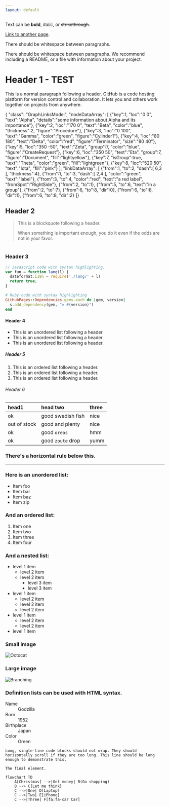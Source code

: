 ```yaml
---
layout: default
---
```


Text can be **bold**, _italic_, or ~~strikethrough~~.

[Link to another page](./another-page.html).

There should be whitespace between paragraphs.

There should be whitespace between paragraphs. We recommend including a README, or a file with information about your project.

# Header 1 - TEST

This is a normal paragraph following a header. GitHub is a code hosting platform for version control and collaboration. It lets you and others work together on projects from anywhere.

{ "class": "GraphLinksModel",
  "nodeDataArray": [
{"key":1, "loc":"0 0", "text":"Alpha", "details":"some information about Alpha and its importance"},
{"key":2, "loc":"170 0", "text":"Beta", "color":"blue", "thickness":2, "figure":"Procedure"},
{"key":3, "loc":"0 100", "text":"Gamma", "color":"green", "figure":"Cylinder1"},
{"key":4, "loc":"80 180", "text":"Delta", "color":"red", "figure":"Terminator", "size":"80 40"},
{"key":5, "loc":"350 -50", "text":"Zeta", "group":7, "color":"blue", "figure":"CreateRequest"},
{"key":6, "loc":"350 50", "text":"Eta", "group":7, "figure":"Document", "fill":"lightyellow"},
{"key":7, "isGroup":true, "text":"Theta", "color":"green", "fill":"lightgreen"},
{"key":8, "loc":"520 50", "text":"Iota", "fill":"pink"}
 ],
  "linkDataArray": [
{"from":1, "to":2, "dash":[ 6,3 ], "thickness":4},
{"from":1, "to":3, "dash":[ 2,4 ], "color":"green", "text":"label"},
{"from":3, "to":4, "color":"red", "text":"a red label", "fromSpot":"RightSide"},
{"from":2, "to":1},
{"from":5, "to":6, "text":"in a group"},
{"from":2, "to":7},
{"from":6, "to":8, "dir":0},
{"from":6, "to":8, "dir":1},
{"from":6, "to":8, "dir":2}
 ]}

## Header 2

> This is a blockquote following a header.
>
> When something is important enough, you do it even if the odds are not in your favor.

<html lang="en">
  <body> <center>
<div class="mxgraph" style="max-width:100%;border:1px solid transparent;" data-mxgraph="{&quot;highlight&quot;:&quot;#0000ff&quot;,&quot;nav&quot;:true,&quot;resize&quot;:true,&quot;toolbar&quot;:&quot;zoom layers tags lightbox&quot;,&quot;edit&quot;:&quot;_blank&quot;,&quot;xml&quot;:&quot;&lt;mxfile host=\&quot;app.diagrams.net\&quot; modified=\&quot;2023-04-15T07:37:58.607Z\&quot; agent=\&quot;Mozilla/5.0 (Windows NT 10.0; Win64; x64) AppleWebKit/537.36 (KHTML, like Gecko) Chrome/112.0.0.0 Safari/537.36\&quot; etag=\&quot;I_ymGwP9hc5M88X2IAPn\&quot; version=\&quot;21.1.8\&quot; type=\&quot;github\&quot;&gt;\n  &lt;diagram name=\&quot;Page-1\&quot; id=\&quot;c7488fd3-1785-93aa-aadb-54a6760d102a\&quot;&gt;\n    &lt;mxGraphModel dx=\&quot;537\&quot; dy=\&quot;947\&quot; grid=\&quot;1\&quot; gridSize=\&quot;10\&quot; guides=\&quot;1\&quot; tooltips=\&quot;1\&quot; connect=\&quot;1\&quot; arrows=\&quot;1\&quot; fold=\&quot;1\&quot; page=\&quot;1\&quot; pageScale=\&quot;1\&quot; pageWidth=\&quot;1100\&quot; pageHeight=\&quot;850\&quot; background=\&quot;none\&quot; math=\&quot;0\&quot; shadow=\&quot;0\&quot;&gt;\n      &lt;root&gt;\n        &lt;mxCell id=\&quot;0\&quot; /&gt;\n        &lt;mxCell id=\&quot;1\&quot; parent=\&quot;0\&quot; /&gt;\n        &lt;mxCell id=\&quot;2b4e8129b02d487f-1\&quot; value=\&quot;Pool\&quot; style=\&quot;swimlane;html=1;childLayout=stackLayout;horizontal=1;startSize=20;horizontalStack=0;rounded=0;shadow=0;labelBackgroundColor=none;strokeWidth=1;fontFamily=Verdana;fontSize=8;align=center;\&quot; parent=\&quot;1\&quot; vertex=\&quot;1\&quot;&gt;\n          &lt;mxGeometry x=\&quot;180\&quot; y=\&quot;70\&quot; width=\&quot;680\&quot; height=\&quot;470\&quot; as=\&quot;geometry\&quot; /&gt;\n        &lt;/mxCell&gt;\n        &lt;mxCell id=\&quot;2b4e8129b02d487f-2\&quot; value=\&quot;Lane 1\&quot; style=\&quot;swimlane;html=1;startSize=20;horizontal=0;\&quot; parent=\&quot;2b4e8129b02d487f-1\&quot; vertex=\&quot;1\&quot;&gt;\n          &lt;mxGeometry y=\&quot;20\&quot; width=\&quot;680\&quot; height=\&quot;150\&quot; as=\&quot;geometry\&quot; /&gt;\n        &lt;/mxCell&gt;\n        &lt;mxCell id=\&quot;2b4e8129b02d487f-18\&quot; style=\&quot;edgeStyle=orthogonalEdgeStyle;rounded=0;html=1;labelBackgroundColor=none;startArrow=none;startFill=0;startSize=5;endArrow=classicThin;endFill=1;endSize=5;jettySize=auto;orthogonalLoop=1;strokeWidth=1;fontFamily=Verdana;fontSize=8\&quot; parent=\&quot;2b4e8129b02d487f-2\&quot; source=\&quot;2b4e8129b02d487f-5\&quot; target=\&quot;2b4e8129b02d487f-6\&quot; edge=\&quot;1\&quot;&gt;\n          &lt;mxGeometry relative=\&quot;1\&quot; as=\&quot;geometry\&quot; /&gt;\n        &lt;/mxCell&gt;\n        &lt;mxCell id=\&quot;2b4e8129b02d487f-5\&quot; value=\&quot;\&quot; style=\&quot;ellipse;whiteSpace=wrap;html=1;rounded=0;shadow=0;labelBackgroundColor=none;strokeWidth=1;fontFamily=Verdana;fontSize=8;align=center;\&quot; parent=\&quot;2b4e8129b02d487f-2\&quot; vertex=\&quot;1\&quot;&gt;\n          &lt;mxGeometry x=\&quot;60\&quot; y=\&quot;60\&quot; width=\&quot;30\&quot; height=\&quot;30\&quot; as=\&quot;geometry\&quot; /&gt;\n        &lt;/mxCell&gt;\n        &lt;mxCell id=\&quot;2b4e8129b02d487f-6\&quot; value=\&quot;\&quot; style=\&quot;rounded=1;whiteSpace=wrap;html=1;shadow=0;labelBackgroundColor=none;strokeWidth=1;fontFamily=Verdana;fontSize=8;align=center;\&quot; parent=\&quot;2b4e8129b02d487f-2\&quot; vertex=\&quot;1\&quot;&gt;\n          &lt;mxGeometry x=\&quot;120\&quot; y=\&quot;56.49999999999997\&quot; width=\&quot;70\&quot; height=\&quot;37\&quot; as=\&quot;geometry\&quot; /&gt;\n        &lt;/mxCell&gt;\n        &lt;mxCell id=\&quot;2b4e8129b02d487f-20\&quot; style=\&quot;edgeStyle=orthogonalEdgeStyle;rounded=0;html=1;labelBackgroundColor=none;startArrow=none;startFill=0;startSize=5;endArrow=classicThin;endFill=1;endSize=5;jettySize=auto;orthogonalLoop=1;strokeWidth=1;fontFamily=Verdana;fontSize=8\&quot; parent=\&quot;2b4e8129b02d487f-2\&quot; source=\&quot;2b4e8129b02d487f-7\&quot; target=\&quot;2b4e8129b02d487f-8\&quot; edge=\&quot;1\&quot;&gt;\n          &lt;mxGeometry relative=\&quot;1\&quot; as=\&quot;geometry\&quot; /&gt;\n        &lt;/mxCell&gt;\n        &lt;mxCell id=\&quot;2b4e8129b02d487f-7\&quot; value=\&quot;\&quot; style=\&quot;rounded=1;whiteSpace=wrap;html=1;shadow=0;labelBackgroundColor=none;strokeWidth=1;fontFamily=Verdana;fontSize=8;align=center;\&quot; parent=\&quot;2b4e8129b02d487f-2\&quot; vertex=\&quot;1\&quot;&gt;\n          &lt;mxGeometry x=\&quot;230\&quot; y=\&quot;56.49999999999997\&quot; width=\&quot;70\&quot; height=\&quot;37\&quot; as=\&quot;geometry\&quot; /&gt;\n        &lt;/mxCell&gt;\n        &lt;mxCell id=\&quot;2b4e8129b02d487f-8\&quot; value=\&quot;\&quot; style=\&quot;ellipse;whiteSpace=wrap;html=1;rounded=0;shadow=0;labelBackgroundColor=none;strokeWidth=2;fontFamily=Verdana;fontSize=8;align=center;\&quot; parent=\&quot;2b4e8129b02d487f-2\&quot; vertex=\&quot;1\&quot;&gt;\n          &lt;mxGeometry x=\&quot;330\&quot; y=\&quot;60\&quot; width=\&quot;30\&quot; height=\&quot;30\&quot; as=\&quot;geometry\&quot; /&gt;\n        &lt;/mxCell&gt;\n        &lt;mxCell id=\&quot;2b4e8129b02d487f-22\&quot; style=\&quot;edgeStyle=orthogonalEdgeStyle;rounded=0;html=1;entryX=0;entryY=0.5;labelBackgroundColor=none;startArrow=none;startFill=0;startSize=5;endArrow=classicThin;endFill=1;endSize=5;jettySize=auto;orthogonalLoop=1;strokeWidth=1;fontFamily=Verdana;fontSize=8\&quot; parent=\&quot;2b4e8129b02d487f-2\&quot; source=\&quot;2b4e8129b02d487f-9\&quot; target=\&quot;2b4e8129b02d487f-10\&quot; edge=\&quot;1\&quot;&gt;\n          &lt;mxGeometry relative=\&quot;1\&quot; as=\&quot;geometry\&quot; /&gt;\n        &lt;/mxCell&gt;\n        &lt;mxCell id=\&quot;2b4e8129b02d487f-9\&quot; value=\&quot;\&quot; style=\&quot;rounded=1;whiteSpace=wrap;html=1;shadow=0;labelBackgroundColor=none;strokeWidth=1;fontFamily=Verdana;fontSize=8;align=center;\&quot; parent=\&quot;2b4e8129b02d487f-2\&quot; vertex=\&quot;1\&quot;&gt;\n          &lt;mxGeometry x=\&quot;420\&quot; y=\&quot;56.49999999999997\&quot; width=\&quot;70\&quot; height=\&quot;37\&quot; as=\&quot;geometry\&quot; /&gt;\n        &lt;/mxCell&gt;\n        &lt;mxCell id=\&quot;2b4e8129b02d487f-23\&quot; style=\&quot;edgeStyle=orthogonalEdgeStyle;rounded=0;html=1;labelBackgroundColor=none;startArrow=none;startFill=0;startSize=5;endArrow=classicThin;endFill=1;endSize=5;jettySize=auto;orthogonalLoop=1;strokeWidth=1;fontFamily=Verdana;fontSize=8\&quot; parent=\&quot;2b4e8129b02d487f-2\&quot; source=\&quot;2b4e8129b02d487f-10\&quot; target=\&quot;2b4e8129b02d487f-11\&quot; edge=\&quot;1\&quot;&gt;\n          &lt;mxGeometry relative=\&quot;1\&quot; as=\&quot;geometry\&quot; /&gt;\n        &lt;/mxCell&gt;\n        &lt;mxCell id=\&quot;2b4e8129b02d487f-10\&quot; value=\&quot;\&quot; style=\&quot;shape=mxgraph.bpmn.shape;html=1;verticalLabelPosition=bottom;labelBackgroundColor=#ffffff;verticalAlign=top;perimeter=rhombusPerimeter;background=gateway;outline=none;symbol=parallelGw;rounded=1;shadow=0;strokeWidth=1;fontFamily=Verdana;fontSize=8;align=center;\&quot; parent=\&quot;2b4e8129b02d487f-2\&quot; vertex=\&quot;1\&quot;&gt;\n          &lt;mxGeometry x=\&quot;550\&quot; y=\&quot;60\&quot; width=\&quot;30\&quot; height=\&quot;30\&quot; as=\&quot;geometry\&quot; /&gt;\n        &lt;/mxCell&gt;\n        &lt;mxCell id=\&quot;2b4e8129b02d487f-11\&quot; value=\&quot;\&quot; style=\&quot;ellipse;whiteSpace=wrap;html=1;rounded=0;shadow=0;labelBackgroundColor=none;strokeWidth=2;fontFamily=Verdana;fontSize=8;align=center;\&quot; parent=\&quot;2b4e8129b02d487f-2\&quot; vertex=\&quot;1\&quot;&gt;\n          &lt;mxGeometry x=\&quot;610\&quot; y=\&quot;60\&quot; width=\&quot;30\&quot; height=\&quot;30\&quot; as=\&quot;geometry\&quot; /&gt;\n        &lt;/mxCell&gt;\n        &lt;mxCell id=\&quot;2b4e8129b02d487f-3\&quot; value=\&quot;Lane 2\&quot; style=\&quot;swimlane;html=1;startSize=20;horizontal=0;\&quot; parent=\&quot;2b4e8129b02d487f-1\&quot; vertex=\&quot;1\&quot;&gt;\n          &lt;mxGeometry y=\&quot;170\&quot; width=\&quot;680\&quot; height=\&quot;150\&quot; as=\&quot;geometry\&quot; /&gt;\n        &lt;/mxCell&gt;\n        &lt;mxCell id=\&quot;2b4e8129b02d487f-26\&quot; style=\&quot;edgeStyle=orthogonalEdgeStyle;rounded=0;html=1;labelBackgroundColor=none;startArrow=none;startFill=0;startSize=5;endArrow=classicThin;endFill=1;endSize=5;jettySize=auto;orthogonalLoop=1;strokeWidth=1;fontFamily=Verdana;fontSize=8\&quot; parent=\&quot;2b4e8129b02d487f-3\&quot; source=\&quot;2b4e8129b02d487f-12\&quot; target=\&quot;2b4e8129b02d487f-13\&quot; edge=\&quot;1\&quot;&gt;\n          &lt;mxGeometry relative=\&quot;1\&quot; as=\&quot;geometry\&quot; /&gt;\n        &lt;/mxCell&gt;\n        &lt;mxCell id=\&quot;2b4e8129b02d487f-12\&quot; value=\&quot;\&quot; style=\&quot;rounded=1;whiteSpace=wrap;html=1;shadow=0;labelBackgroundColor=none;strokeWidth=1;fontFamily=Verdana;fontSize=8;align=center;\&quot; parent=\&quot;2b4e8129b02d487f-3\&quot; vertex=\&quot;1\&quot;&gt;\n          &lt;mxGeometry x=\&quot;120\&quot; y=\&quot;49.99999999999996\&quot; width=\&quot;70\&quot; height=\&quot;37\&quot; as=\&quot;geometry\&quot; /&gt;\n        &lt;/mxCell&gt;\n        &lt;mxCell id=\&quot;2b4e8129b02d487f-13\&quot; value=\&quot;\&quot; style=\&quot;strokeWidth=1;html=1;shape=mxgraph.flowchart.decision;whiteSpace=wrap;rounded=1;shadow=0;labelBackgroundColor=none;fontFamily=Verdana;fontSize=8;align=center;\&quot; parent=\&quot;2b4e8129b02d487f-3\&quot; vertex=\&quot;1\&quot;&gt;\n          &lt;mxGeometry x=\&quot;250\&quot; y=\&quot;53.499999999999915\&quot; width=\&quot;30\&quot; height=\&quot;30\&quot; as=\&quot;geometry\&quot; /&gt;\n        &lt;/mxCell&gt;\n        &lt;mxCell id=\&quot;2b4e8129b02d487f-4\&quot; value=\&quot;Lane 3\&quot; style=\&quot;swimlane;html=1;startSize=20;horizontal=0;\&quot; parent=\&quot;2b4e8129b02d487f-1\&quot; vertex=\&quot;1\&quot;&gt;\n          &lt;mxGeometry y=\&quot;320\&quot; width=\&quot;680\&quot; height=\&quot;150\&quot; as=\&quot;geometry\&quot; /&gt;\n        &lt;/mxCell&gt;\n        &lt;mxCell id=\&quot;2b4e8129b02d487f-28\&quot; style=\&quot;edgeStyle=orthogonalEdgeStyle;rounded=0;html=1;labelBackgroundColor=none;startArrow=none;startFill=0;startSize=5;endArrow=classicThin;endFill=1;endSize=5;jettySize=auto;orthogonalLoop=1;strokeWidth=1;fontFamily=Verdana;fontSize=8;\&quot; parent=\&quot;2b4e8129b02d487f-4\&quot; source=\&quot;2b4e8129b02d487f-14\&quot; target=\&quot;2b4e8129b02d487f-15\&quot; edge=\&quot;1\&quot;&gt;\n          &lt;mxGeometry relative=\&quot;1\&quot; as=\&quot;geometry\&quot; /&gt;\n        &lt;/mxCell&gt;\n        &lt;mxCell id=\&quot;2b4e8129b02d487f-14\&quot; value=\&quot;\&quot; style=\&quot;rounded=1;whiteSpace=wrap;html=1;shadow=0;labelBackgroundColor=none;strokeWidth=1;fontFamily=Verdana;fontSize=8;align=center;\&quot; parent=\&quot;2b4e8129b02d487f-4\&quot; vertex=\&quot;1\&quot;&gt;\n          &lt;mxGeometry x=\&quot;230\&quot; y=\&quot;57.00000000000003\&quot; width=\&quot;70\&quot; height=\&quot;37\&quot; as=\&quot;geometry\&quot; /&gt;\n        &lt;/mxCell&gt;\n        &lt;mxCell id=\&quot;2b4e8129b02d487f-29\&quot; value=\&quot;Yes\&quot; style=\&quot;edgeStyle=orthogonalEdgeStyle;rounded=0;html=1;entryX=0;entryY=0.5;labelBackgroundColor=none;startArrow=none;startFill=0;startSize=5;endArrow=classicThin;endFill=1;endSize=5;jettySize=auto;orthogonalLoop=1;strokeWidth=1;fontFamily=Verdana;fontSize=8\&quot; parent=\&quot;2b4e8129b02d487f-4\&quot; source=\&quot;2b4e8129b02d487f-15\&quot; target=\&quot;2b4e8129b02d487f-16\&quot; edge=\&quot;1\&quot;&gt;\n          &lt;mxGeometry x=\&quot;-0.5006\&quot; y=\&quot;6\&quot; relative=\&quot;1\&quot; as=\&quot;geometry\&quot;&gt;\n            &lt;mxPoint as=\&quot;offset\&quot; /&gt;\n          &lt;/mxGeometry&gt;\n        &lt;/mxCell&gt;\n        &lt;mxCell id=\&quot;2b4e8129b02d487f-15\&quot; value=\&quot;\&quot; style=\&quot;strokeWidth=1;html=1;shape=mxgraph.flowchart.decision;whiteSpace=wrap;rounded=1;shadow=0;labelBackgroundColor=none;fontFamily=Verdana;fontSize=8;align=center;\&quot; parent=\&quot;2b4e8129b02d487f-4\&quot; vertex=\&quot;1\&quot;&gt;\n          &lt;mxGeometry x=\&quot;330\&quot; y=\&quot;60.500000000000064\&quot; width=\&quot;30\&quot; height=\&quot;30\&quot; as=\&quot;geometry\&quot; /&gt;\n        &lt;/mxCell&gt;\n        &lt;mxCell id=\&quot;2b4e8129b02d487f-30\&quot; style=\&quot;edgeStyle=orthogonalEdgeStyle;rounded=0;html=1;labelBackgroundColor=none;startArrow=none;startFill=0;startSize=5;endArrow=classicThin;endFill=1;endSize=5;jettySize=auto;orthogonalLoop=1;strokeColor=#000000;strokeWidth=1;fontFamily=Verdana;fontSize=8;fontColor=#000000;\&quot; parent=\&quot;2b4e8129b02d487f-4\&quot; source=\&quot;2b4e8129b02d487f-16\&quot; target=\&quot;2b4e8129b02d487f-17\&quot; edge=\&quot;1\&quot;&gt;\n          &lt;mxGeometry relative=\&quot;1\&quot; as=\&quot;geometry\&quot; /&gt;\n        &lt;/mxCell&gt;\n        &lt;mxCell id=\&quot;2b4e8129b02d487f-16\&quot; value=\&quot;\&quot; style=\&quot;shape=mxgraph.bpmn.shape;html=1;verticalLabelPosition=bottom;labelBackgroundColor=#ffffff;verticalAlign=top;perimeter=rhombusPerimeter;background=gateway;outline=none;symbol=parallelGw;rounded=1;shadow=0;strokeWidth=1;fontFamily=Verdana;fontSize=8;align=center;\&quot; parent=\&quot;2b4e8129b02d487f-4\&quot; vertex=\&quot;1\&quot;&gt;\n          &lt;mxGeometry x=\&quot;440\&quot; y=\&quot;60.500000000000064\&quot; width=\&quot;30\&quot; height=\&quot;30\&quot; as=\&quot;geometry\&quot; /&gt;\n        &lt;/mxCell&gt;\n        &lt;mxCell id=\&quot;2b4e8129b02d487f-17\&quot; value=\&quot;\&quot; style=\&quot;rounded=1;whiteSpace=wrap;html=1;shadow=0;labelBackgroundColor=none;strokeWidth=1;fontFamily=Verdana;fontSize=8;align=center;\&quot; parent=\&quot;2b4e8129b02d487f-4\&quot; vertex=\&quot;1\&quot;&gt;\n          &lt;mxGeometry x=\&quot;530\&quot; y=\&quot;57\&quot; width=\&quot;70\&quot; height=\&quot;37\&quot; as=\&quot;geometry\&quot; /&gt;\n        &lt;/mxCell&gt;\n        &lt;mxCell id=\&quot;2b4e8129b02d487f-24\&quot; style=\&quot;edgeStyle=orthogonalEdgeStyle;rounded=0;html=1;labelBackgroundColor=none;startArrow=none;startFill=0;startSize=5;endArrow=classicThin;endFill=1;endSize=5;jettySize=auto;orthogonalLoop=1;strokeWidth=1;fontFamily=Verdana;fontSize=8\&quot; parent=\&quot;2b4e8129b02d487f-1\&quot; source=\&quot;2b4e8129b02d487f-6\&quot; target=\&quot;2b4e8129b02d487f-12\&quot; edge=\&quot;1\&quot;&gt;\n          &lt;mxGeometry relative=\&quot;1\&quot; as=\&quot;geometry\&quot; /&gt;\n        &lt;/mxCell&gt;\n        &lt;mxCell id=\&quot;2b4e8129b02d487f-25\&quot; value=\&quot;No\&quot; style=\&quot;edgeStyle=orthogonalEdgeStyle;rounded=0;html=1;labelBackgroundColor=none;startArrow=none;startFill=0;startSize=5;endArrow=classicThin;endFill=1;endSize=5;jettySize=auto;orthogonalLoop=1;strokeWidth=1;fontFamily=Verdana;fontSize=8\&quot; parent=\&quot;2b4e8129b02d487f-1\&quot; source=\&quot;2b4e8129b02d487f-13\&quot; target=\&quot;2b4e8129b02d487f-7\&quot; edge=\&quot;1\&quot;&gt;\n          &lt;mxGeometry x=\&quot;-0.9364\&quot; y=\&quot;-15\&quot; relative=\&quot;1\&quot; as=\&quot;geometry\&quot;&gt;\n            &lt;mxPoint as=\&quot;offset\&quot; /&gt;\n          &lt;/mxGeometry&gt;\n        &lt;/mxCell&gt;\n        &lt;mxCell id=\&quot;2b4e8129b02d487f-27\&quot; value=\&quot;Yes\&quot; style=\&quot;edgeStyle=orthogonalEdgeStyle;rounded=0;html=1;labelBackgroundColor=none;startArrow=none;startFill=0;startSize=5;endArrow=classicThin;endFill=1;endSize=5;jettySize=auto;orthogonalLoop=1;strokeWidth=1;fontFamily=Verdana;fontSize=8\&quot; parent=\&quot;2b4e8129b02d487f-1\&quot; source=\&quot;2b4e8129b02d487f-13\&quot; target=\&quot;2b4e8129b02d487f-14\&quot; edge=\&quot;1\&quot;&gt;\n          &lt;mxGeometry x=\&quot;-0.8947\&quot; y=\&quot;15\&quot; relative=\&quot;1\&quot; as=\&quot;geometry\&quot;&gt;\n            &lt;mxPoint as=\&quot;offset\&quot; /&gt;\n          &lt;/mxGeometry&gt;\n        &lt;/mxCell&gt;\n        &lt;mxCell id=\&quot;2b4e8129b02d487f-31\&quot; style=\&quot;edgeStyle=orthogonalEdgeStyle;rounded=0;html=1;entryX=0.5;entryY=1;labelBackgroundColor=none;startArrow=none;startFill=0;startSize=5;endArrow=classicThin;endFill=1;endSize=5;jettySize=auto;orthogonalLoop=1;strokeWidth=1;fontFamily=Verdana;fontSize=8\&quot; parent=\&quot;2b4e8129b02d487f-1\&quot; source=\&quot;2b4e8129b02d487f-17\&quot; target=\&quot;2b4e8129b02d487f-10\&quot; edge=\&quot;1\&quot;&gt;\n          &lt;mxGeometry relative=\&quot;1\&quot; as=\&quot;geometry\&quot; /&gt;\n        &lt;/mxCell&gt;\n        &lt;mxCell id=\&quot;2b4e8129b02d487f-32\&quot; value=\&quot;No\&quot; style=\&quot;edgeStyle=orthogonalEdgeStyle;rounded=0;html=1;labelBackgroundColor=none;startArrow=none;startFill=0;startSize=5;endArrow=classicThin;endFill=1;endSize=5;jettySize=auto;orthogonalLoop=1;strokeWidth=1;fontFamily=Verdana;fontSize=8\&quot; parent=\&quot;2b4e8129b02d487f-1\&quot; source=\&quot;2b4e8129b02d487f-15\&quot; target=\&quot;2b4e8129b02d487f-12\&quot; edge=\&quot;1\&quot;&gt;\n          &lt;mxGeometry x=\&quot;-0.9529\&quot; y=\&quot;15\&quot; relative=\&quot;1\&quot; as=\&quot;geometry\&quot;&gt;\n            &lt;Array as=\&quot;points\&quot;&gt;\n              &lt;mxPoint x=\&quot;345\&quot; y=\&quot;440\&quot; /&gt;\n              &lt;mxPoint x=\&quot;155\&quot; y=\&quot;440\&quot; /&gt;\n            &lt;/Array&gt;\n            &lt;mxPoint as=\&quot;offset\&quot; /&gt;\n          &lt;/mxGeometry&gt;\n        &lt;/mxCell&gt;\n        &lt;mxCell id=\&quot;2b4e8129b02d487f-33\&quot; style=\&quot;edgeStyle=orthogonalEdgeStyle;rounded=0;html=1;labelBackgroundColor=none;startArrow=none;startFill=0;startSize=5;endArrow=classicThin;endFill=1;endSize=5;jettySize=auto;orthogonalLoop=1;strokeWidth=1;fontFamily=Verdana;fontSize=8\&quot; parent=\&quot;2b4e8129b02d487f-1\&quot; source=\&quot;2b4e8129b02d487f-16\&quot; target=\&quot;2b4e8129b02d487f-9\&quot; edge=\&quot;1\&quot;&gt;\n          &lt;mxGeometry relative=\&quot;1\&quot; as=\&quot;geometry\&quot; /&gt;\n        &lt;/mxCell&gt;\n      &lt;/root&gt;\n    &lt;/mxGraphModel&gt;\n  &lt;/diagram&gt;\n&lt;/mxfile&gt;\n&quot;}"></div>
<script type="text/javascript" src="https://viewer.diagrams.net/js/viewer-static.min.js"></script>
    </center>
  </body>
</html>



### Header 3

```js
// Javascript code with syntax highlighting.
var fun = function lang(l) {
  dateformat.i18n = require('./lang/' + l)
  return true;
}
```

```ruby
# Ruby code with syntax highlighting
GitHubPages::Dependencies.gems.each do |gem, version|
  s.add_dependency(gem, "= #{version}")
end
```

#### Header 4

*   This is an unordered list following a header.
*   This is an unordered list following a header.
*   This is an unordered list following a header.

##### Header 5

1.  This is an ordered list following a header.
2.  This is an ordered list following a header.
3.  This is an ordered list following a header.

###### Header 6

| head1        | head two          | three |
|:-------------|:------------------|:------|
| ok           | good swedish fish | nice  |
| out of stock | good and plenty   | nice  |
| ok           | good `oreos`      | hmm   |
| ok           | good `zoute` drop | yumm  |

### There's a horizontal rule below this.

* * *

### Here is an unordered list:

*   Item foo
*   Item bar
*   Item baz
*   Item zip

### And an ordered list:

1.  Item one
1.  Item two
1.  Item three
1.  Item four

### And a nested list:

- level 1 item
  - level 2 item
  - level 2 item
    - level 3 item
    - level 3 item
- level 1 item
  - level 2 item
  - level 2 item
  - level 2 item
- level 1 item
  - level 2 item
  - level 2 item
- level 1 item

### Small image

![Octocat](https://github.githubassets.com/images/icons/emoji/octocat.png)

### Large image

![Branching](https://guides.github.com/activities/hello-world/branching.png)


### Definition lists can be used with HTML syntax.

<dl>
<dt>Name</dt>
<dd>Godzilla</dd>
<dt>Born</dt>
<dd>1952</dd>
<dt>Birthplace</dt>
<dd>Japan</dd>
<dt>Color</dt>
<dd>Green</dd>
</dl>
   

```
Long, single-line code blocks should not wrap. They should horizontally scroll if they are too long. This line should be long enough to demonstrate this.
```

```
The final element.
```

```mermaid
flowchart TD
    A[Christmas] -->|Get money| B(Go shopping)
    B --> C{Let me think}
    C -->|One| D[Laptop]
    C -->|Two| E[iPhone]
    C -->|Three| F[fa:fa-car Car]
    

